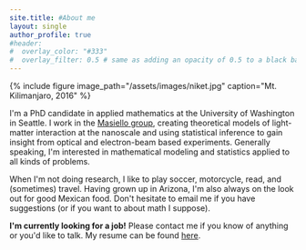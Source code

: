 ```yaml
---
site.title: #About me
layout: single
author_profile: true
#header:
#  overlay_color: "#333"
#  overlay_filter: 0.5 # same as adding an opacity of 0.5 to a black background
---
```

{% include figure image_path="/assets/images/niket.jpg" caption="Mt. Kilimanjaro, 2016" %}

I'm a PhD candidate in applied mathematics at the University of Washington in Seattle. I work in the <a href="http://faculty.washington.edu/masiello/Masiello_Group_Website/Home.html">Masiello group</a>, creating theoretical models of light-matter interaction at the nanoscale and using statistical inference to gain insight from optical and electron-beam based experiments. Generally speaking, I'm interested in mathematical modeling and statistics applied to all kinds of problems.

When I'm not doing research, I like to play soccer, motorcycle, read, and (sometimes) travel. Having grown up in Arizona, I'm also always on the look out for good Mexican food. Don't hesitate to email me if you have suggestions (or if you want to about math I suppose). 

**I'm currently looking for a job!** Please contact me if you know of anything or you'd like to talk. My resume can be found [here](assets/docs/resume.pdf).


